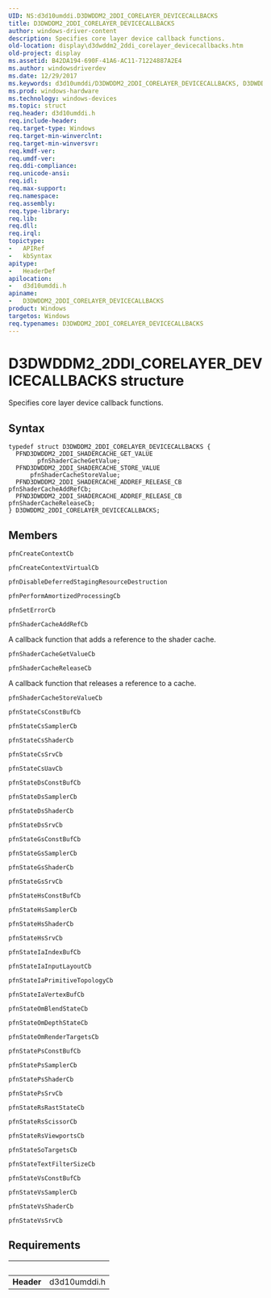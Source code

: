```yaml
---
UID: NS:d3d10umddi.D3DWDDM2_2DDI_CORELAYER_DEVICECALLBACKS
title: D3DWDDM2_2DDI_CORELAYER_DEVICECALLBACKS
author: windows-driver-content
description: Specifies core layer device callback functions.
old-location: display\d3dwddm2_2ddi_corelayer_devicecallbacks.htm
old-project: display
ms.assetid: B42DA194-690F-41A6-AC11-71224887A2E4
ms.author: windowsdriverdev
ms.date: 12/29/2017
ms.keywords: d3d10umddi/D3DWDDM2_2DDI_CORELAYER_DEVICECALLBACKS, D3DWDDM2_2DDI_CORELAYER_DEVICECALLBACKS structure [Display Devices], D3DWDDM2_2DDI_CORELAYER_DEVICECALLBACKS, display.d3dwddm2_2ddi_corelayer_devicecallbacks
ms.prod: windows-hardware
ms.technology: windows-devices
ms.topic: struct
req.header: d3d10umddi.h
req.include-header: 
req.target-type: Windows
req.target-min-winverclnt: 
req.target-min-winversvr: 
req.kmdf-ver: 
req.umdf-ver: 
req.ddi-compliance: 
req.unicode-ansi: 
req.idl: 
req.max-support: 
req.namespace: 
req.assembly: 
req.type-library: 
req.lib: 
req.dll: 
req.irql: 
topictype:
-	APIRef
-	kbSyntax
apitype:
-	HeaderDef
apilocation:
-	d3d10umddi.h
apiname:
-	D3DWDDM2_2DDI_CORELAYER_DEVICECALLBACKS
product: Windows
targetos: Windows
req.typenames: D3DWDDM2_2DDI_CORELAYER_DEVICECALLBACKS
---
```


# D3DWDDM2_2DDI_CORELAYER_DEVICECALLBACKS structure
Specifies core layer device callback functions.

## Syntax
````
typedef struct D3DWDDM2_2DDI_CORELAYER_DEVICECALLBACKS {
  PFND3DWDDM2_2DDI_SHADERCACHE_GET_VALUE         pfnShaderCacheGetValue;
  PFND3DWDDM2_2DDI_SHADERCACHE_STORE_VALUE       pfnShaderCacheStoreValue;
  PFND3DWDDM2_2DDI_SHADERCACHE_ADDREF_RELEASE_CB pfnShaderCacheAddRefCb;
  PFND3DWDDM2_2DDI_SHADERCACHE_ADDREF_RELEASE_CB pfnShaderCacheReleaseCb;
} D3DWDDM2_2DDI_CORELAYER_DEVICECALLBACKS;
````

## Members


`pfnCreateContextCb`



`pfnCreateContextVirtualCb`



`pfnDisableDeferredStagingResourceDestruction`



`pfnPerformAmortizedProcessingCb`



`pfnSetErrorCb`



`pfnShaderCacheAddRefCb`

A callback function that adds a reference to the shader cache.

`pfnShaderCacheGetValueCb`



`pfnShaderCacheReleaseCb`

A callback function that releases a reference to a cache.

`pfnShaderCacheStoreValueCb`



`pfnStateCsConstBufCb`



`pfnStateCsSamplerCb`



`pfnStateCsShaderCb`



`pfnStateCsSrvCb`



`pfnStateCsUavCb`



`pfnStateDsConstBufCb`



`pfnStateDsSamplerCb`



`pfnStateDsShaderCb`



`pfnStateDsSrvCb`



`pfnStateGsConstBufCb`



`pfnStateGsSamplerCb`



`pfnStateGsShaderCb`



`pfnStateGsSrvCb`



`pfnStateHsConstBufCb`



`pfnStateHsSamplerCb`



`pfnStateHsShaderCb`



`pfnStateHsSrvCb`



`pfnStateIaIndexBufCb`



`pfnStateIaInputLayoutCb`



`pfnStateIaPrimitiveTopologyCb`



`pfnStateIaVertexBufCb`



`pfnStateOmBlendStateCb`



`pfnStateOmDepthStateCb`



`pfnStateOmRenderTargetsCb`



`pfnStatePsConstBufCb`



`pfnStatePsSamplerCb`



`pfnStatePsShaderCb`



`pfnStatePsSrvCb`



`pfnStateRsRastStateCb`



`pfnStateRsScissorCb`



`pfnStateRsViewportsCb`



`pfnStateSoTargetsCb`



`pfnStateTextFilterSizeCb`



`pfnStateVsConstBufCb`



`pfnStateVsSamplerCb`



`pfnStateVsShaderCb`



`pfnStateVsSrvCb`




## Requirements
| &nbsp; | &nbsp; |
| ---- |:---- |
| **Header** | d3d10umddi.h |